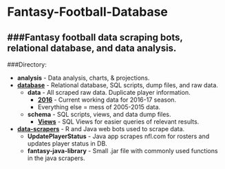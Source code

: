 # Fantasy-Football-Database
###Fantasy football data scraping bots, relational database, and data analysis.
-----
###Directory:

- **analysis** - Data analysis, charts, & projections.
- <a href="https://github.com/edavis25/Fantasy-Football-Database/tree/master/database">**database**</a> - Relational database, SQL scripts, dump files, and raw data.
  - **data** - All scraped raw data. Duplicate player information.
    - <a href="https://github.com/edavis25/Fantasy-Football-Database/tree/master/database/data/2016">**2016**</a> - Current working data for 2016-17 season.
    - Everything else = mess of 2005-2015 data.
  - **schema** - SQL scripts, views, and data dump files.
    - <a href="https://github.com/edavis25/Fantasy-Football-Database/tree/master/database/schema/views">**Views**</a> - SQL Views for easier queries of relevant results.
- <a href="https://github.com/edavis25/Fantasy-Football-Database/tree/master/data-scrapers">**data-scrapers**</a> - R and Java web bots used to scrape data.
  - **UpdatePlayerStatus** - Java app scrapes nfl.com for rosters and updates player status in DB.
  - **fantasy-java-library** - Small .jar file with commonly used functions in the java scrapers.
